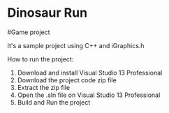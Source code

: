 # Dinosaur Run <br>
#Game project<br>

It's a sample project using C++ and iGraphics.h

How to run the project:<br>
1. Download and install Visual Studio 13 Professional
2. Download the project code zip file
3. Extract the zip file
4. Open the .sln file on Visual Studio 13 Professional
5. Build and Run the project

